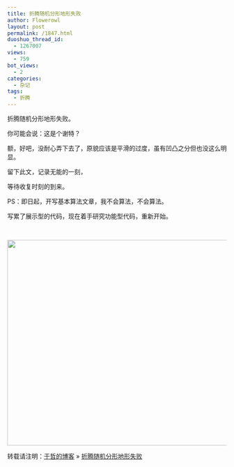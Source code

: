 ```yaml
---
title: 折腾随机分形地形失败
author: Flowerowl
layout: post
permalink: /1847.html
duoshuo_thread_id:
  - 1267007
views:
  - 759
bot_views:
  - 2
categories:
  - 杂记
tags:
  - 折腾
---
```

折腾随机分形地形失败。

你可能会说：这是个谢特？

额，好吧，没耐心弄下去了，原貌应该是平滑的过度，虽有凹凸之分但也没这么明显。

留下此文，记录无能的一刻，

等待收复时刻的到来。

PS：即日起，开写基本算法文章，我不会算法，不会算法。

写累了展示型的代码，现在着手研究功能型代码，重新开始。

&nbsp;

<img class="aligncenter size-full wp-image-1848" title="Fractal Terrain" src="http://lazynight.me/wp-content/uploads/2012/04/Fractal-Terrain.gif" alt="" width="762" height="472" />

转载请注明：[于哲的博客][1] &raquo; [折腾随机分形地形失败][2]

 [1]: http://localhost/wordpress
 [2]: http://localhost/wordpress/1847.html